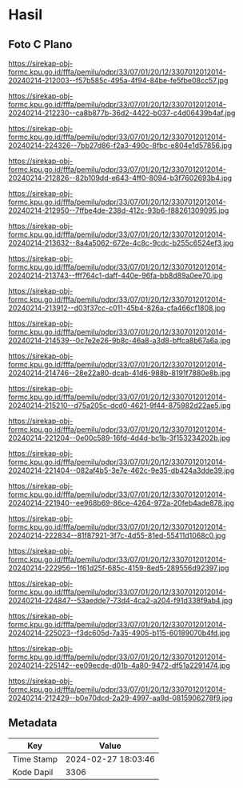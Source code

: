 # Hasil

## Foto C Plano

https://sirekap-obj-formc.kpu.go.id/fffa/pemilu/pdpr/33/07/01/20/12/3307012012014-20240214-212003--f57b585c-495a-4f94-84be-fe5fbe08cc57.jpg

https://sirekap-obj-formc.kpu.go.id/fffa/pemilu/pdpr/33/07/01/20/12/3307012012014-20240214-212230--ca8b877b-36d2-4422-b037-c4d06439b4af.jpg

https://sirekap-obj-formc.kpu.go.id/fffa/pemilu/pdpr/33/07/01/20/12/3307012012014-20240214-224326--7bb27d86-f2a3-490c-8fbc-e804e1d57856.jpg

https://sirekap-obj-formc.kpu.go.id/fffa/pemilu/pdpr/33/07/01/20/12/3307012012014-20240214-212826--82b109dd-e643-4ff0-8094-b3f7602693b4.jpg

https://sirekap-obj-formc.kpu.go.id/fffa/pemilu/pdpr/33/07/01/20/12/3307012012014-20240214-212950--7ffbe4de-238d-412c-93b6-f88261309095.jpg

https://sirekap-obj-formc.kpu.go.id/fffa/pemilu/pdpr/33/07/01/20/12/3307012012014-20240214-213632--8a4a5062-672e-4c8c-9cdc-b255c6524ef3.jpg

https://sirekap-obj-formc.kpu.go.id/fffa/pemilu/pdpr/33/07/01/20/12/3307012012014-20240214-213743--fff764c1-daff-440e-96fa-bb8d89a0ee70.jpg

https://sirekap-obj-formc.kpu.go.id/fffa/pemilu/pdpr/33/07/01/20/12/3307012012014-20240214-213912--d03f37cc-c011-45b4-826a-cfa466cf1808.jpg

https://sirekap-obj-formc.kpu.go.id/fffa/pemilu/pdpr/33/07/01/20/12/3307012012014-20240214-214539--0c7e2e26-9b8c-46a8-a3d8-bffca8b67a6a.jpg

https://sirekap-obj-formc.kpu.go.id/fffa/pemilu/pdpr/33/07/01/20/12/3307012012014-20240214-214746--28e22a80-dcab-41d6-988b-8191f7880e8b.jpg

https://sirekap-obj-formc.kpu.go.id/fffa/pemilu/pdpr/33/07/01/20/12/3307012012014-20240214-215210--d75a205c-dcd0-4621-9f44-875982d22ae5.jpg

https://sirekap-obj-formc.kpu.go.id/fffa/pemilu/pdpr/33/07/01/20/12/3307012012014-20240214-221204--0e00c589-16fd-4d4d-bc1b-3f153234202b.jpg

https://sirekap-obj-formc.kpu.go.id/fffa/pemilu/pdpr/33/07/01/20/12/3307012012014-20240214-221404--082af4b5-3e7e-462c-9e35-db424a3dde39.jpg

https://sirekap-obj-formc.kpu.go.id/fffa/pemilu/pdpr/33/07/01/20/12/3307012012014-20240214-221940--ee968b69-86ce-4264-972a-20feb4ade878.jpg

https://sirekap-obj-formc.kpu.go.id/fffa/pemilu/pdpr/33/07/01/20/12/3307012012014-20240214-222834--81f87921-3f7c-4d55-81ed-55411d1068c0.jpg

https://sirekap-obj-formc.kpu.go.id/fffa/pemilu/pdpr/33/07/01/20/12/3307012012014-20240214-222956--1f61d25f-685c-4159-8ed5-289556d92397.jpg

https://sirekap-obj-formc.kpu.go.id/fffa/pemilu/pdpr/33/07/01/20/12/3307012012014-20240214-224847--53aedde7-73d4-4ca2-a204-f91d338f9ab4.jpg

https://sirekap-obj-formc.kpu.go.id/fffa/pemilu/pdpr/33/07/01/20/12/3307012012014-20240214-225023--f3dc605d-7a35-4905-b115-60189070b4fd.jpg

https://sirekap-obj-formc.kpu.go.id/fffa/pemilu/pdpr/33/07/01/20/12/3307012012014-20240214-225142--ee09ecde-d01b-4a80-9472-df51a2291474.jpg

https://sirekap-obj-formc.kpu.go.id/fffa/pemilu/pdpr/33/07/01/20/12/3307012012014-20240214-212429--b0e70dcd-2a29-4997-aa9d-0815906278f9.jpg


## Metadata

| Key        | Value               |
| ---------- | ------------------- |
| Time Stamp | 2024-02-27 18:03:46 |
| Kode Dapil | 3306                |



